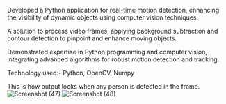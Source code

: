 Developed a Python application for real-time motion detection, enhancing the visibility of dynamic objects using computer vision techniques.

A solution to process video frames, applying background subtraction and contour detection to pinpoint and enhance moving objects.

Demonstrated expertise in Python programming and computer vision, integrating advanced algorithms for robust motion detection and tracking.

Technology used:- Python, OpenCV, Numpy

This is how output looks when any person is detected in the frame.
![Screenshot (47)](https://github.com/user-attachments/assets/043fcdff-3cc5-47ed-ae01-5048a4260605)
![Screenshot (48)](https://github.com/user-attachments/assets/c904c248-5ca3-4428-92ff-e80e44fb48ea)

